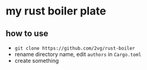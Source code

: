 # my rust boiler plate

## how to use
- `git clone https://github.com/2vg/rust-boiler`
- rename directory name, edit `authors` in `Cargo.toml`
- create something
